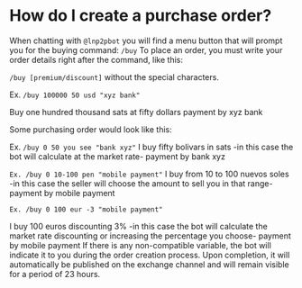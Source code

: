 # How do I create a purchase order?

When chatting with `@lnp2pbot` you will find a menu button that will prompt you for the buying command: `/buy` To place an order, you must write your order details right after the command, like this:&#x20;

`/buy [premium/discount]` without the special characters.

Ex. `/buy 100000 50 usd "xyz bank"`&#x20;

Buy one hundred thousand sats at fifty dollars payment by xyz bank

Some purchasing order would look like this:&#x20;

Ex. `/buy 0 50 you see "bank xyz"` I buy fifty bolivars in sats -in this case the bot will calculate at the market rate- payment by bank xyz&#x20;

`Ex. /buy 0 10-100 pen "mobile payment"` I buy from 10 to 100 nuevos soles -in this case the seller will choose the amount to sell you in that range- payment by mobile payment&#x20;

`Ex. /buy 0 100 eur -3 "mobile payment"`

&#x20;I buy 100 euros discounting 3% -in this case the bot will calculate the market rate discounting or increasing the percentage you choose- payment by mobile payment If there is any non-compatible variable, the bot will indicate it to you during the order creation process. Upon completion, it will automatically be published on the exchange channel and will remain visible for a period of 23 hours.
